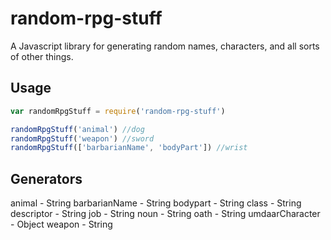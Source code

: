 # random-rpg-stuff
A Javascript library for generating random names, characters, and all sorts of other things.

## Usage
```javascript
var randomRpgStuff = require('random-rpg-stuff')

randomRpgStuff('animal') //dog
randomRpgStuff('weapon') //sword
randomRpgStuff(['barbarianName', 'bodyPart']) //wrist
```

## Generators
animal - String 
barbarianName - String
bodypart - String
class - String
descriptor - String
job - String
noun - String
oath - String
umdaarCharacter - Object
weapon - String